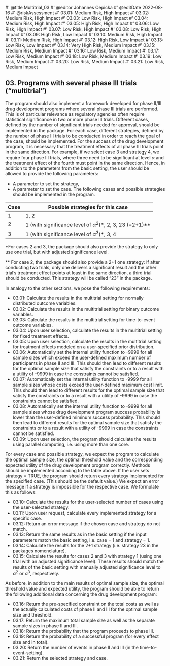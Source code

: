 #' @title Multitrial_03
#' @editor Johannes Cepicka
#' @editDate 2022-08-16
#' @riskAssessment
#' 03.01: Medium Risk, High Impact
#' 03.02: Medium Risk, High Impact
#' 03.03: Low Risk, High Impact
#' 03.04: Medium Risk, High Impact
#' 03.05: High Risk, High Impact
#' 03.06: Low Risk, High Impact
#' 03.07: Low Risk, High Impact
#' 03.08: Low Risk, High Impact
#' 03.09: High Risk, Low Impact
#' 03.10: Medium Risk, High Impact
#' 03.11: Medium Risk, High Impact
#' 03.12: High Risk, Low Impact
#' 03.13: Low Risk, Low Impact
#' 03.14: Very High Risk, Medium Impact
#' 03.15: Medium Risk, Medium Impact
#' 03.16: Low Risk, Medium Impact
#' 03.17: Low Risk, Medium Impact
#' 03.18: Low Risk, Medium Impact
#' 03.19: Low Risk, Medium Impact
#' 03.20: Low Risk, Medium Impact
#' 03.21: Low Risk, Medium Impact

## 03. Programs with several phase III trials (“multitrial”)

The program should also implement a framework developed for phase II/III drug development programs where several phase III trials are performed. This is of particular relevance as regulatory agencies often require statistical significance in two or more phase III trials. Different cases, defined by the number of significant trials needed for approval, should be implemented in the package. For each case, different strategies, defined by the number of phase III trials to be conducted in order to reach the goal of the case, should be implemented. For the success of the drug development program, it is necessary that the treatment effects of all phase III trials point in the same direction. For example, if we select case 3 and strategy 4, we require four phase III trials, where three need to be significant at level $\alpha$ and the treatment effect of the fourth must point in the same direction.
Hence, in addition to the parameters from the basic setting, the user should be allowed to provide the following parameters:

  *	A parameter to set the strategy, 
  *	A parameter to set the case.
The following cases and possible strategies should be implemented in the program.

| Case | Possible strategies for this case                             |
|------|---------------------------------------------------------------|
| 1    | 1, 2                                                          |
| 2    | 1 (with significance level of $\alpha^2$)*, 2, 3, 23 (=2+1)** |
| 3    | 1 (with significance level of $\alpha^3$)*, 3, 4              |


 *For cases 2 and 3, the package should also provide the strategy to only use one trial, but with adjusted significance level.

 ** For case 2, the package should also provide a 2+1 one strategy: If after conducting two trials, only one delivers a significant result and the other trial’s treatment effect points at least in the same direction, a third trial should be conducted. This strategy will be called “23” in the package.

In analogy to the other sections, we pose the following requirements:

  *	03.01: Calculate the results in the multitrial setting for normally distributed outcome variables.
  *	03.02: Calculate the results in the multitrial setting for binary outcome variables.
  *	03.03: Calculate the results in the multitrial setting for time-to-event outcome variables.
  *	03.04: Upon user selection, calculate the results in the multitrial setting for fixed treatment effects.
  *	03.05: Upon user selection, calculate the results in the multitrial setting for treatment effects modeled on a user-specified prior distribution.
  *	03.06: Automatically set the internal utility function to -9999 for all sample sizes which exceed the user-defined maximum number of participants in phase II and III. This should then lead to different results for the optimal sample size that satisfy the constraints or to a result with a utility of -9999 in case the constraints cannot be satisfied.
  *	03.07: Automatically set the internal utility function to -9999 for all sample sizes whose costs exceed the user-defined maximum cost limit. This should then lead to different results for the optimal sample size that satisfy the constraints or to a result with a utility of -9999 in case the constraints cannot be satisfied.
  *	03.08: Automatically set the internal utility function to -9999 for all sample sizes whose drug development program success probability is lower than the user-defined miminum success probability. This should then lead to different results for the optimal sample size that satisfy the constraints or to a result with a utility of -9999 in case the constraints cannot be satisfied.
  *	03.09: Upon user selection, the program should calculate the results using parallel computing, i.e. using more than one core.

For every case and possible strategy, we expect the program to calculate the optimal sample size, the optimal threshold value and the corresponding expected utility of the drug development program correctly. Methods should be implemented according to the table above. If the user sets strategy = TRUE, the program should return every strategy implemented for the specified case. (This should be the default value.) We expect an error message if a strategy is impossible for the respective case. We formulate this as follows:

  *	03.10: Calculate the results for the user-selected number of cases using the user-selected strategy.
  *	03.11: Upon user request, calculate every implemented strategy for a specific case.
  *	03.12: Return an error message if the chosen case and strategy do not match.
  *	03.13: Return the same results as in the basic setting if the input parameters match the basic setting, i.e. case = 1 and strategy = 1.
  *	03.14: Calculate the results for the 2+1 strategy (i.e. strategy 23 in the packages nomenclature).
  *	03.15: Calculate the results for cases 2 and 3 with strategy 1 (using one trial with an adjusted significance level). These results should match the results of the basic setting with manually adjusted significance level to $\alpha^2$ or $\alpha^3$, respectively.

As before, in addition to the main results of optimal sample size, the optimal threshold value and expected utility, the program should be able to return the following additional data concerning the drug development program:

  *	03.16: Return the pre-specified constraint on the total costs as well as the actually calculated costs of phase II and III for the optimal sample size and threshold.
  *	03.17: Return the maximum total sample size as well as the separate sample sizes in phase II and III.
  *	03.18: Return the probability that the program proceeds to phase III.
  *	03.19: Return the probability of a successful program (for every effect size and in total).
  *	03.20: Return the number of events in phase II and III (in the time-to-event-setting).
  *	03.21: Return the selected strategy and case.

